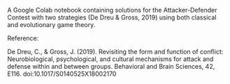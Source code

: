 A Google Colab notebook containing solutions for the Attacker-Defender Contest with two strategies (De Dreu & Gross, 2019) using both classical and evolutionary game theory.

Reference:

De Dreu, C., & Gross, J. (2019). Revisiting the form and function of conflict: Neurobiological, psychological, and cultural mechanisms for attack and defense within and between groups. Behavioral and Brain Sciences, 42, E116. doi:10.1017/S0140525X18002170
